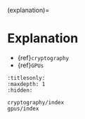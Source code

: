 (explanation)=
# Explanation

- {ref}`cryptography`
- {ref}`GPUs`

```{toctree}
:titlesonly:
:maxdepth: 1
:hidden:

cryptography/index
gpus/index
```
